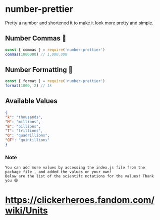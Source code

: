 # number-prettier 
Pretty a number and shortened it to make it look more pretty and simple.

## Number Commas 🌠
```js
const { commas } = require('number-prettier')
commas(1000000) // 1,000,000
```

## Number Formatting 📲
```js
const { format } = require('number-prettier')
format(1000, 2) // 1k
```
## Available Values
```json
{
"k": "thousands",
"M": "millions",
"B": "billions",
"T": "trillions",
"Q": "quadrillions",
"QT": "quintillions"
}
```
### Note
```
You can add more values by accessing the index.js file from the package file , and added the values on your own!
Below are the list of the scientifc notations for the values! Thank you 😄
```
# https://clickerheroes.fandom.com/wiki/Units


